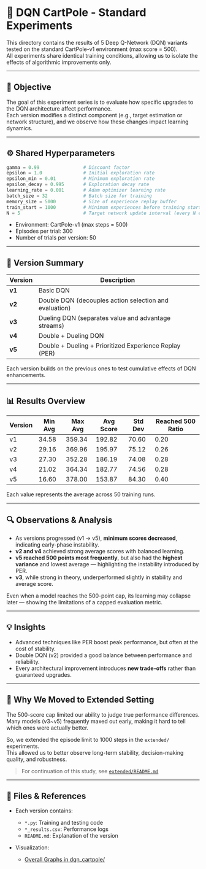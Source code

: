 # 🧠 DQN CartPole - Standard Experiments

This directory contains the results of 5 Deep Q-Network (DQN) variants tested on the standard CartPole-v1 environment (max score = 500).  
All experiments share identical training conditions, allowing us to isolate the effects of algorithmic improvements only.

---

## 🎯 Objective

The goal of this experiment series is to evaluate how specific upgrades to the DQN architecture affect performance.  
Each version modifies a distinct component (e.g., target estimation or network structure), and we observe how these changes impact learning dynamics.

---

## ⚙️ Shared Hyperparameters

```python
gamma = 0.99                # Discount factor  
epsilon = 1.0               # Initial exploration rate  
epsilon_min = 0.01          # Minimum exploration rate  
epsilon_decay = 0.995       # Exploration decay rate  
learning_rate = 0.001       # Adam optimizer learning rate  
batch_size = 32             # Batch size for training  
memory_size = 5000          # Size of experience replay buffer  
train_start = 1000          # Minimum experiences before training starts  
N = 5                       # Target network update interval (every N episodes)  
```

- Environment: CartPole-v1 (max steps = 500)
- Episodes per trial: 300
- Number of trials per version: 50

---

## 🧪 Version Summary

| Version | Description |
|---------|-------------|
| **v1** | Basic DQN |
| **v2** | Double DQN (decouples action selection and evaluation) |
| **v3** | Dueling DQN (separates value and advantage streams) |
| **v4** | Double + Dueling DQN |
| **v5** | Double + Dueling + Prioritized Experience Replay (PER) |

Each version builds on the previous ones to test cumulative effects of DQN enhancements.

---

## 📊 Results Overview

| Version | Min Avg | Max Avg | Avg Score | Std Dev | Reached 500 Ratio |
|---------|---------|---------|-----------|---------|-------------------|
| v1 | 34.58 | 359.34 | 192.82 | 70.60 | 0.20 |
| v2 | 29.16 | 369.96 | 195.97 | 75.12 | 0.26 |
| v3 | 27.30 | 352.28 | 186.19 | 74.08 | 0.28 |
| v4 | 21.02 | 364.34 | 182.77 | 74.56 | 0.28 |
| v5 | 16.60 | 378.00 | 153.87 | 84.30 | 0.40 |

Each value represents the average across 50 training runs.

---

## 🔍 Observations & Analysis

- As versions progressed (v1 → v5), **minimum scores decreased**, indicating early-phase instability.
- **v2 and v4** achieved strong average scores with balanced learning.
- **v5 reached 500 points most frequently**, but also had the **highest variance** and lowest average — highlighting the instability introduced by PER.
- **v3**, while strong in theory, underperformed slightly in stability and average score.

Even when a model reaches the 500-point cap, its learning may collapse later — showing the limitations of a capped evaluation metric.

---

## 💡 Insights

- Advanced techniques like PER boost peak performance, but often at the cost of stability.
- Double DQN (v2) provided a good balance between performance and reliability.
- Every architectural improvement introduces **new trade-offs** rather than guaranteed upgrades.

---

## 🧠 Why We Moved to Extended Setting

The 500-score cap limited our ability to judge true performance differences.  
Many models (v3~v5) frequently maxed out early, making it hard to tell which ones were actually better.

So, we extended the episode limit to 1000 steps in the `extended/` experiments.  
This allowed us to better observe long-term stability, decision-making quality, and robustness.

> For continuation of this study, see [`extended/README.md`](../extended/README.md)

---

## 📁 Files & References

- Each version contains:
  - `*.py`: Training and testing code
  - `*_results.csv`: Performance logs
  - `README.md`: Explanation of the version

- Visualization:
  - [Overall Graphs in dqn_cartpole/](../../results/)

